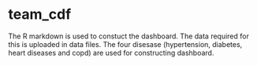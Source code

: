 # team_cdf
The R markdown is used to constuct the dashboard. The data required for this is uploaded in data files. The four disesase (hypertension, diabetes, heart diseases and copd) are used for constructing dashboard.
